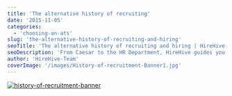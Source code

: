 ```yaml
---
title: 'The alternative history of recruiting'
date: '2015-11-05'
categories:
  - 'choosing-an-ats'
slug: 'the-alternative-history-of-recruiting-and-hiring'
seoTitle: 'The alternative history of recruiting and hiring | HireHive ATS'
seoDescription: 'From Caesar to the HR Department, HireHive guides you through the sometimes turbulent history of recruitment and job hunting.'
author: 'HireHive-Team'
coverImage: '/images/History-of-recruitment-Banner1.jpg'
---
```


[![history-of-recruitment-banner](/images/history-of-recruitment-banner.jpg)](http://hirehive.io/wp-content/uploads/sites/1/2015/11/History-of-recruitment-Banner.jpg)
